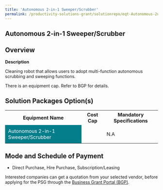 ```yaml
---
title: 'Autonomous 2-in-1 Sweeper/Scrubber'
permalink: /productivity-solutions-grant/solutionrepo/eqt-Autonomous-2n1-SwprScrubbr-Envronmntl-Srvcs
---
```


## Autonomous 2-in-1 Sweeper/Scrubber

## Overview

**Description**

Cleaning robot that allows users to adopt multi-function autonomous scrubbing and sweeping functions.

There is an equipment cap. Refer to BGP for details.

## Solution Packages Option(s)

<table>
<tr>
<th><b>Equipment Name</b></th>
<th><b>Cost Cap</b></th>
<th><b>Mandatory Specifications</b></th>
</tr>
<tr>
<td style='padding: 10px; background-color: #037E8A; color: #FFFFFF;'>Autonomous 2-in-1 Sweeper/Scrubber</td>
<td style='padding: 10px;'></td>
<td style='padding: 10px;'>N.A</td>
</tr>
</table>

## Mode and Schedule of Payment

 - Direct Purchase, Hire Purchase, Subscription/Leasing

Interested companies can get a quotation from your selected vendor, before applying for the PSG through the <a href='https://www.businessgrants.gov.sg/' target='_blank' rel='noopener'>Business Grant Portal (BGP)</a>.

<script src="/jquery/resize-tables.js"></script>
